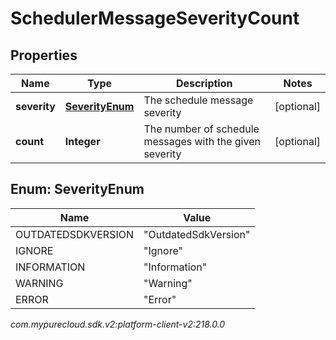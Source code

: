 # SchedulerMessageSeverityCount


## Properties

| Name | Type | Description | Notes |
| ------------ | ------------- | ------------- | ------------- |
| **severity** | [**SeverityEnum**](#Enum--SeverityEnum) | The schedule message severity |  [optional] |
| **count** | **Integer** | The number of schedule messages with the given severity |  [optional] |


## Enum: SeverityEnum

| Name | Value |
| ---- | ----- |
| OUTDATEDSDKVERSION | &quot;OutdatedSdkVersion&quot; | 
| IGNORE | &quot;Ignore&quot; | 
| INFORMATION | &quot;Information&quot; | 
| WARNING | &quot;Warning&quot; | 
| ERROR | &quot;Error&quot; | 




_com.mypurecloud.sdk.v2:platform-client-v2:218.0.0_
